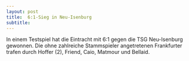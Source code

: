 ```yaml
---
layout: post
title:  6:1-Sieg in Neu-Isenburg
subtitle:  
---
```


In einem Testspiel hat die Eintracht mit 6:1 gegen die TSG Neu-Isenburg gewonnen. Die ohne zahlreiche Stammspieler angetretenen Frankfurter trafen durch Hoffer (2), Friend, Caio, Matmour und Bellaid.


